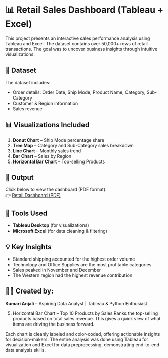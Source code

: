 # 📊 Retail Sales Dashboard (Tableau + Excel)

This project presents an interactive sales performance analysis using Tableau and Excel. The dataset contains over 50,000+ rows of retail transactions. The goal was to uncover business insights through intuitive visualizations.

## 📁 Dataset
The dataset includes:
- Order details: Order Date, Ship Mode, Product Name, Category, Sub-Category
- Customer & Region information
- Sales revenue

## 📊 Visualizations Included
1. **Donut Chart** – Ship Mode percentage share  
2. **Tree Map** – Category and Sub-Category sales breakdown  
3. **Line Chart** – Monthly sales trend  
4. **Bar Chart** – Sales by Region  
5. **Horizontal Bar Chart** – Top-selling Products  

## 📄 Output
Click below to view the dashboard (PDF format):  
👉 [Retail Dashboard (PDF)](https://public.tableau.com/app/profile/kumari.anjali5299/viz/RetailSalesAnalysisDashboard_17502312473060/RetailSalesAnalysisDashboard)

## 🔧 Tools Used
- **Tableau Desktop** (for visualizations)
- **Microsoft Excel** (for data cleaning & filtering)

## 💡 Key Insights
- Standard shipping accounted for the highest order volume
- Technology and Office Supplies are the most profitable categories
- Sales peaked in November and December
- The Western region had the highest revenue contribution

## 👩‍💻 Created by:
**Kumari Anjali** – Aspiring Data Analyst | Tableau & Python Enthusiast

 5. Horizontal Bar Chart – Top 10 Products by Sales
Ranks the top-selling products based on total sales revenue. This gives a quick view of what items are driving the business forward.

Each chart is cleanly labeled and color-coded, offering actionable insights for decision-makers. The entire analysis was done using Tableau for visualization and Excel for data preprocessing, demonstrating end-to-end data analysis skills.

